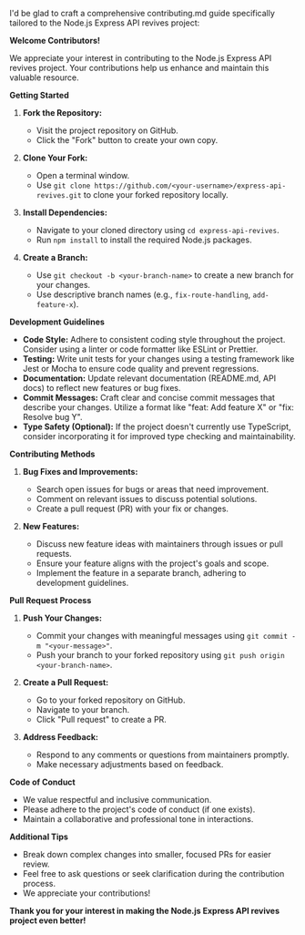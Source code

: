 I'd be glad to craft a comprehensive contributing.md guide specifically tailored to the Node.js Express API revives project:

**Welcome Contributors!**

We appreciate your interest in contributing to the Node.js Express API revives project. Your contributions help us enhance and maintain this valuable resource.

**Getting Started**

1. **Fork the Repository:**
   - Visit the project repository on GitHub.
   - Click the "Fork" button to create your own copy.

2. **Clone Your Fork:**
   - Open a terminal window.
   - Use `git clone https://github.com/<your-username>/express-api-revives.git` to clone your forked repository locally.

3. **Install Dependencies:**
   - Navigate to your cloned directory using `cd express-api-revives`.
   - Run `npm install` to install the required Node.js packages.

4. **Create a Branch:**
   - Use `git checkout -b <your-branch-name>` to create a new branch for your changes.
   - Use descriptive branch names (e.g., `fix-route-handling`, `add-feature-x`).

**Development Guidelines**

- **Code Style:** Adhere to consistent coding style throughout the project. Consider using a linter or code formatter like ESLint or Prettier.
- **Testing:** Write unit tests for your changes using a testing framework like Jest or Mocha to ensure code quality and prevent regressions.
- **Documentation:** Update relevant documentation (README.md, API docs) to reflect new features or bug fixes.
- **Commit Messages:** Craft clear and concise commit messages that describe your changes. Utilize a format like "feat: Add feature X" or "fix: Resolve bug Y".
- **Type Safety (Optional):** If the project doesn't currently use TypeScript, consider incorporating it for improved type checking and maintainability.

**Contributing Methods**

1. **Bug Fixes and Improvements:**
   - Search open issues for bugs or areas that need improvement.
   - Comment on relevant issues to discuss potential solutions.
   - Create a pull request (PR) with your fix or changes.

2. **New Features:**
   - Discuss new feature ideas with maintainers through issues or pull requests.
   - Ensure your feature aligns with the project's goals and scope.
   - Implement the feature in a separate branch, adhering to development guidelines.

**Pull Request Process**

1. **Push Your Changes:**
   - Commit your changes with meaningful messages using `git commit -m "<your-message>"`.
   - Push your branch to your forked repository using `git push origin <your-branch-name>`.

2. **Create a Pull Request:**
   - Go to your forked repository on GitHub.
   - Navigate to your branch.
   - Click "Pull request" to create a PR.

3. **Address Feedback:**
   - Respond to any comments or questions from maintainers promptly.
   - Make necessary adjustments based on feedback.

**Code of Conduct**

- We value respectful and inclusive communication.
- Please adhere to the project's code of conduct (if one exists).
- Maintain a collaborative and professional tone in interactions.

**Additional Tips**

- Break down complex changes into smaller, focused PRs for easier review.
- Feel free to ask questions or seek clarification during the contribution process.
- We appreciate your contributions!

**Thank you for your interest in making the Node.js Express API revives project even better!**